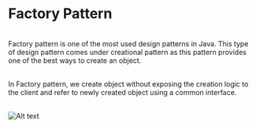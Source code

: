 # Factory Pattern

\
Factory pattern is one of the most used design patterns in Java. This type of design pattern comes under creational pattern as this pattern provides one of the best ways to create an object.

\
In Factory pattern, we create object without exposing the creation logic to the client and refer to newly created object using a common interface.

\
![Alt text](https://www.tutorialspoint.com/design_pattern/images/factory_pattern_uml_diagram.jpg?raw=true "Title")